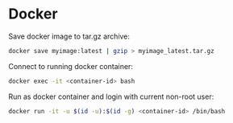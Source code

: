 # Docker

Save docker image to tar.gz archive:

```bash
docker save myimage:latest | gzip > myimage_latest.tar.gz
```

Connect to running docker container:

```bash
docker exec -it <container-id> bash
```

Run as docker container and login with current non-root user:

```bash
docker run -it -u $(id -u):$(id -g) <container-id> /bin/bash
```
